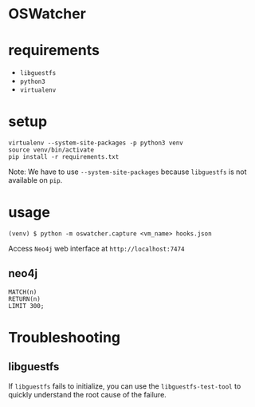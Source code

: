 # OSWatcher

# requirements

- `libguestfs`
- `python3`
- `virtualenv`

# setup

~~~
virtualenv --system-site-packages -p python3 venv
source venv/bin/activate
pip install -r requirements.txt
~~~

Note: We have to use `--system-site-packages` because `libguestfs` is not
available on `pip`.

# usage

~~~
(venv) $ python -m oswatcher.capture <vm_name> hooks.json
~~~

Access `Neo4j` web interface at `http://localhost:7474`

## neo4j

~~~
MATCH(n)
RETURN(n)
LIMIT 300;
~~~

# Troubleshooting

## libguestfs

If `libguestfs` fails to initialize, you can use the `libguestfs-test-tool` to
quickly understand the root cause of the failure.
